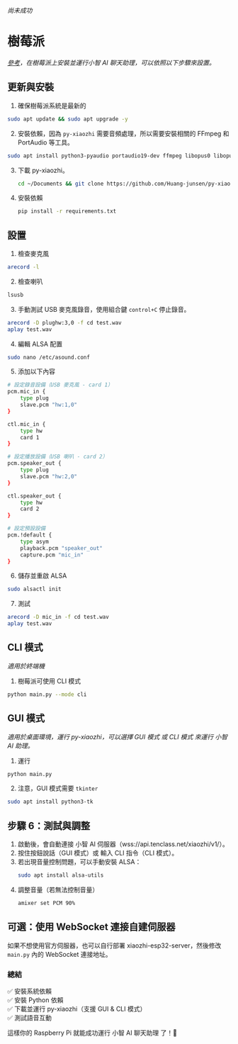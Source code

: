 _尚未成功_

# 樹莓派

_[參考](https://github.com/Huang-junsen/py-xiaozhi)，在樹莓派上安裝並運行小智 AI 聊天助理，可以依照以下步驟來設置。_

## 更新與安裝

1. 確保樹莓派系統是最新的

```bash
sudo apt update && sudo apt upgrade -y
```

2. 安裝依賴，因為 `py-xiaozhi` 需要音頻處理，所以需要安裝相關的 FFmpeg 和 PortAudio 等工具。

```bash
sudo apt install python3-pyaudio portaudio19-dev ffmpeg libopus0 libopus-dev -y
```

3. 下載 py-xiaozhi。

    ```bash
    cd ~/Documents && git clone https://github.com/Huang-junsen/py-xiaozhi.git && cd py-xiaozhi
    ```

4. 安裝依賴

    ```bash
    pip install -r requirements.txt
    ```

## 設置

1. 檢查麥克風

```bash
arecord -l
```

2. 檢查喇叭

```bash
lsusb
```

3. 手動測試 USB 麥克風錄音，使用組合鍵 `control+C` 停止錄音。

```bash
arecord -D plughw:3,0 -f cd test.wav
aplay test.wav
```

4. 編輯 ALSA 配置

```bash
sudo nano /etc/asound.conf
```

5. 添加以下內容

```bash
# 設定錄音設備（USB 麥克風 - card 1）
pcm.mic_in {
    type plug
    slave.pcm "hw:1,0"
}

ctl.mic_in {
    type hw
    card 1
}

# 設定播放設備（USB 喇叭 - card 2）
pcm.speaker_out {
    type plug
    slave.pcm "hw:2,0"
}

ctl.speaker_out {
    type hw
    card 2
}

# 設定預設設備
pcm.!default {
    type asym
    playback.pcm "speaker_out"
    capture.pcm "mic_in"
}
```

6. 儲存並重啟 ALSA

```bash
sudo alsactl init
```

7. 測試

```bash
arecord -D mic_in -f cd test.wav
aplay test.wav
```

## CLI 模式

_適用於終端機_

1. 樹莓派可使用 CLI 模式

```bash
python main.py --mode cli
```

## GUI 模式

_適用於桌面環境，運行 py-xiaozhi，可以選擇 GUI 模式 或 CLI 模式 來運行 小智 AI 助理。_

1. 運行

```bash
python main.py
```

2. 注意，GUI 模式需要 `tkinter`

```bash
sudo apt install python3-tk
```


## 步驟 6：測試與調整
1. 啟動後，會自動連接 小智 AI 伺服器（wss://api.tenclass.net/xiaozhi/v1/）。
2. 按住按鈕說話（GUI 模式）或 輸入 CLI 指令（CLI 模式）。
3. 若出現音量控制問題，可以手動安裝 ALSA：
   ```bash
   sudo apt install alsa-utils
   ```
4. 調整音量（若無法控制音量）
   ```bash
   amixer set PCM 90%
   ```



## 可選：使用 WebSocket 連接自建伺服器
如果不想使用官方伺服器，也可以自行部署 xiaozhi-esp32-server，然後修改 `main.py` 內的 WebSocket 連接地址。



### 總結
✅ 安裝系統依賴  
✅ 安裝 Python 依賴  
✅ 下載並運行 py-xiaozhi（支援 GUI & CLI 模式）  
✅ 測試語音互動  

這樣你的 Raspberry Pi 就能成功運行 小智 AI 聊天助理 了！🎉